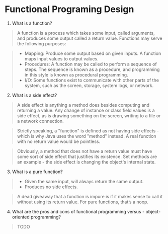# Functional Programing Design

1. What is a function?

> A function is a process which takes some input, called arguments, and produces some output called a return value. Functions may serve the following purposes:

> - Mapping: Produce some output based on given inputs. A function maps input values to output values.
> - Procedures: A function may be called to perform a sequence of steps. The sequence is known as a procedure, and programming in this style is known as procedural programming.
> - I/O: Some functions exist to communicate with other parts of the system, such as the screen, storage, system logs, or network.

2. What is a side effect?

> A side effect is anything a method does besides computing and returning a value. Any change of instance or class field values is a side effect, as is drawing something on the screen, writing to a file or a network connection.

> Strictly speaking, a "function" is defined as not having side effects - which is why Java uses the word "method" instead. A real function with no return value would be pointless.

> Obviously, a method that does not have a return value must have some sort of side effect that justifies its existence. Set methods are an example - the side effect is changing the object's internal state.

3. What is a pure function?

> - Given the same input, will always return the same output.
> - Produces no side effects.

> A dead giveaway that a function is impure is if it makes sense to call it without using its return value. For pure functions, that’s a noop.

4. What are the pros and cons of functional programming versus - object-oriented programming?

> TODO